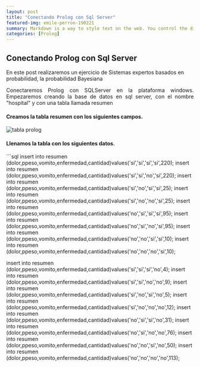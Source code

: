 ```yaml
---
layout: post
title: "Conectando Prolog con Sql Server"
featured-img: emile-perron-190221
summary: Markdown is a way to style text on the web. You control the display of the document; formating words as bold 
categories: [Prolog]
---
```

<h2 class="section-heading">Conectando Prolog con Sql Server</h2>
<p>En este post realizaremos un ejercicio de Sistemas expertos basados en probabilidad, la probabilidad Bayesiana</p>
<p style="text-align:justify;">Conectaremos Prolog con SQLServer en la plataforma windows. Empezaremos creando la base de datos en sql server, con el nombre "hospital" y con una tabla llamada resumen </p>
<h4>Creamos la tabla resumen con los siguientes campos.</h4>
<img src="{{ site.baseurl }}/assets/img/post/prolog-sql/tabla.png" alt="tabla prolog">
<br>
<h4>Llenamos la tabla con los siguientes datos.</h4>
```sql
insert into resumen (dolor,ppeso,vomito,enfermedad,cantidad)values('si','si','si','si',220);
insert into resumen (dolor,ppeso,vomito,enfermedad,cantidad)values('si','si','no','si',220);
insert into resumen (dolor,ppeso,vomito,enfermedad,cantidad)values('si','no','si','si',25);
insert into resumen (dolor,ppeso,vomito,enfermedad,cantidad)values('si','no','no','si',25);
insert into resumen (dolor,ppeso,vomito,enfermedad,cantidad)values('no','si','si','si',95);
insert into resumen (dolor,ppeso,vomito,enfermedad,cantidad)values('no','si','no','si',95);
insert into resumen (dolor,ppeso,vomito,enfermedad,cantidad)values('no','no','si','si',10);
insert into resumen (dolor,ppeso,vomito,enfermedad,cantidad)values('no','no','no','si',10);

insert into resumen (dolor,ppeso,vomito,enfermedad,cantidad)values('si','si','si','no',4);
insert into resumen (dolor,ppeso,vomito,enfermedad,cantidad)values('si','si','no','no',9);
insert into resumen (dolor,ppeso,vomito,enfermedad,cantidad)values('si','no','si','no',5);
insert into resumen (dolor,ppeso,vomito,enfermedad,cantidad)values('si','no','no','no',12);
insert into resumen (dolor,ppeso,vomito,enfermedad,cantidad)values('no','si','si','no',31);
insert into resumen (dolor,ppeso,vomito,enfermedad,cantidad)values('no','si','no','no',76);
insert into resumen (dolor,ppeso,vomito,enfermedad,cantidad)values('no','no','si','no',50);
insert into resumen (dolor,ppeso,vomito,enfermedad,cantidad)values('no','no','no','no',113);
```
